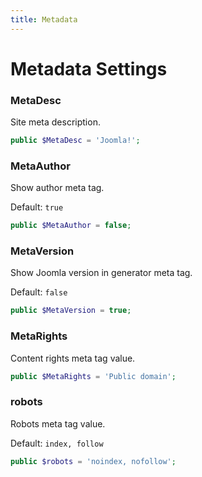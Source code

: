 ```yaml
---
title: Metadata
---
```


Metadata Settings
=================

### MetaDesc

Site meta description.

```php
public $MetaDesc = 'Joomla!';
```

### MetaAuthor

Show author meta tag.

Default: `true`

```php
public $MetaAuthor = false;
```

### MetaVersion

Show Joomla version in generator meta tag.

Default: `false`

```php
public $MetaVersion = true;
```

### MetaRights

Content rights meta tag value.

```php
public $MetaRights = 'Public domain';
```

### robots

Robots meta tag value.

Default: `index, follow`

```php
public $robots = 'noindex, nofollow';
```
